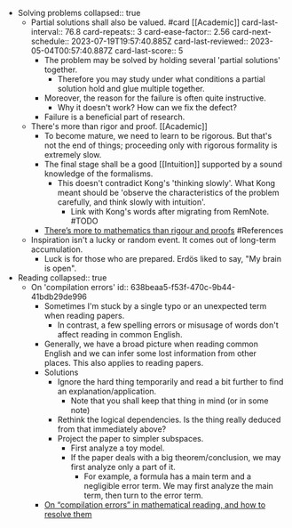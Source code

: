 - Solving problems
  collapsed:: true
	- Partial solutions shall also be valued. #card [[Academic]]
	  card-last-interval:: 76.8
	  card-repeats:: 3
	  card-ease-factor:: 2.56
	  card-next-schedule:: 2023-07-19T19:57:40.885Z
	  card-last-reviewed:: 2023-05-04T00:57:40.887Z
	  card-last-score:: 5
		- The problem may be solved by holding several 'partial solutions' together.
			- Therefore you may study under what conditions a partial solution hold and glue multiple together.
		- Moreover, the reason for the failure is often quite instructive.
			- Why it doesn't work? How can we fix the defect?
		- Failure is a beneficial part of research.
	- There's more than rigor and proof. [[Academic]]
		- To become mature, we need to learn to be rigorous. But that's not the end of things; proceeding only with rigorous formality is extremely slow.
		- The final stage shall be a good [[Intuition]] supported by a sound knowledge of the formalisms.
			- This doesn't contradict Kong's 'thinking slowly'. What Kong meant should be 'observe the characteristics of the problem carefully, and think slowly with intuition'.
				- Link with Kong's words after migrating from RemNote. #TODO
		- [There’s more to mathematics than rigour and proofs](https://terrytao.wordpress.com/career-advice/theres-more-to-mathematics-than-rigour-and-proofs/) #References
	- Inspiration isn't a lucky or random event. It comes out of long-term accumulation.
		- Luck is for those who are prepared. Erdös liked to say, "My brain is open".
- Reading
  collapsed:: true
	- On 'compilation errors'
	  id:: 638beaa5-f53f-470c-9b44-41bdb29de996
		- Sometimes I'm stuck by a single typo or an unexpected term when reading papers.
			- In contrast, a few spelling errors or misusage of words don't affect reading in common English.
		- Generally, we have a broad picture when reading common English and we can infer some lost information from other places. This also applies to reading papers.
		- Solutions
			- Ignore the hard thing temporarily and read a bit further to find an explanation/application.
				- Note that you shall keep that thing in mind (or in some note)
			- Rethink the logical dependencies. Is the thing really deduced from that immediately above?
			- Project the paper to simpler subspaces.
				- First analyze a toy model.
				- If the paper deals with a big theorem/conclusion, we may first analyze only a part of it.
					- For example, a formula has a main term and a negligible error term. We may first analyze the main term, then turn to the error term.
		- [On “compilation errors” in mathematical reading, and how to resolve them](https://terrytao.wordpress.com/advice-on-writing-papers/on-compilation-errors-in-mathematical-reading-and-how-to-resolve-them/)